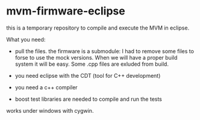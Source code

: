 # mvm-firmware-eclipse

this is a temporary repository to compile and execute the MVM in eclipse. 

What you  need:

* pull the files. the firmware is a submodule: I had to remove some files to forse to use the mock versions. When we will have a proper build system it will be easy. Some .cpp files are exluded from build.

* you need eclipse with the CDT (tool for C++ development) 

* you need a c++ compiler

* boost test libraries are needed to compile and run the tests  


works under windows with cygwin.